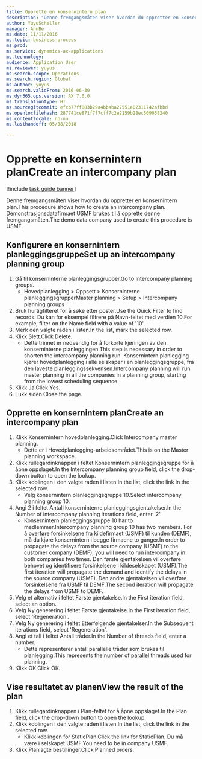 ```yaml
--- 
title: Opprette en konsernintern plan
description: "Denne fremgangsmåten viser hvordan du oppretter en konsernintern plan."
author: YuyuScheller
manager: AnnBe
ms.date: 11/11/2016
ms.topic: business-process
ms.prod: 
ms.service: dynamics-ax-applications
ms.technology: 
audience: Application User
ms.reviewer: yuyus
ms.search.scope: Operations
ms.search.region: Global
ms.author: yuyus
ms.search.validFrom: 2016-06-30
ms.dyn365.ops.version: AX 7.0.0
ms.translationtype: HT
ms.sourcegitcommit: efcb77ff883b29a4bbaba27551e02311742afbbd
ms.openlocfilehash: 287741ce871f7f7cff7c2e2159b28ec509058240
ms.contentlocale: nb-no
ms.lasthandoff: 05/08/2018

---
```

# <a name="create-an-intercompany-plan"></a><span data-ttu-id="b6d86-103">Opprette en konsernintern plan</span><span class="sxs-lookup"><span data-stu-id="b6d86-103">Create an intercompany plan</span></span>

[!include [task guide banner](../../includes/task-guide-banner.md)]

<span data-ttu-id="b6d86-104">Denne fremgangsmåten viser hvordan du oppretter en konsernintern plan.</span><span class="sxs-lookup"><span data-stu-id="b6d86-104">This procedure shows how to create an intercompany plan.</span></span> <span data-ttu-id="b6d86-105">Demonstrasjonsdatafirmaet USMF brukes til å opprette denne fremgangsmåten.</span><span class="sxs-lookup"><span data-stu-id="b6d86-105">The demo data company used to create this procedure is USMF.</span></span>


## <a name="set-up-an-intercompany-planning-group"></a><span data-ttu-id="b6d86-106">Konfigurere en konsernintern planleggingsgruppe</span><span class="sxs-lookup"><span data-stu-id="b6d86-106">Set up an intercompany planning group</span></span> 
1. <span data-ttu-id="b6d86-107">Gå til konserninterne planleggingsgrupper.</span><span class="sxs-lookup"><span data-stu-id="b6d86-107">Go to Intercompany planning groups.</span></span>
    * <span data-ttu-id="b6d86-108">Hovedplanlegging > Oppsett > Konserninterne planleggingsgrupper</span><span class="sxs-lookup"><span data-stu-id="b6d86-108">Master planning > Setup > Intercompany planning groups</span></span>  
2. <span data-ttu-id="b6d86-109">Bruk hurtigfilteret for å søke etter poster.</span><span class="sxs-lookup"><span data-stu-id="b6d86-109">Use the Quick Filter to find records.</span></span> <span data-ttu-id="b6d86-110">Du kan for eksempel filtrere på Navn-feltet med verdien 10.</span><span class="sxs-lookup"><span data-stu-id="b6d86-110">For example, filter on the Name field with a value of '10'.</span></span>
3. <span data-ttu-id="b6d86-111">Merk den valgte raden i listen.</span><span class="sxs-lookup"><span data-stu-id="b6d86-111">In the list, mark the selected row.</span></span>
4. <span data-ttu-id="b6d86-112">Klikk Slett.</span><span class="sxs-lookup"><span data-stu-id="b6d86-112">Click Delete.</span></span>
    * <span data-ttu-id="b6d86-113">Dette trinnet er nødvendig for å forkorte kjøringen av den konserninterne planleggingen.</span><span class="sxs-lookup"><span data-stu-id="b6d86-113">This step is necessary in order to shorten the intercompany planning run.</span></span>   <span data-ttu-id="b6d86-114">Konsernintern planlegging kjører hovedplanlegging i alle selskaper i en planleggingsgruppe, fra den laveste planleggingssekvensen.</span><span class="sxs-lookup"><span data-stu-id="b6d86-114">Intercompany planning will run master planning in all the companies in a planning group, starting from the lowest scheduling sequence.</span></span>  
5. <span data-ttu-id="b6d86-115">Klikk Ja.</span><span class="sxs-lookup"><span data-stu-id="b6d86-115">Click Yes.</span></span>
6. <span data-ttu-id="b6d86-116">Lukk siden.</span><span class="sxs-lookup"><span data-stu-id="b6d86-116">Close the page.</span></span>

## <a name="create-an-intercompany-plan"></a><span data-ttu-id="b6d86-117">Opprette en konsernintern plan</span><span class="sxs-lookup"><span data-stu-id="b6d86-117">Create an intercompany plan</span></span>
1. <span data-ttu-id="b6d86-118">Klikk Konsernintern hovedplanlegging.</span><span class="sxs-lookup"><span data-stu-id="b6d86-118">Click Intercompany master planning.</span></span>
    * <span data-ttu-id="b6d86-119">Dette er i Hovedplanlegging-arbeidsområdet.</span><span class="sxs-lookup"><span data-stu-id="b6d86-119">This is on the Master planning workspace.</span></span>  
2. <span data-ttu-id="b6d86-120">Klikk rullegardinknappen i feltet Konsernintern planleggingsgruppe for å åpne oppslaget.</span><span class="sxs-lookup"><span data-stu-id="b6d86-120">In the Intercompany planning group field, click the drop-down button to open the lookup.</span></span>
3. <span data-ttu-id="b6d86-121">Klikk koblingen i den valgte raden i listen.</span><span class="sxs-lookup"><span data-stu-id="b6d86-121">In the list, click the link in the selected row.</span></span>
    * <span data-ttu-id="b6d86-122">Velg konsernintern planleggingsgruppe 10.</span><span class="sxs-lookup"><span data-stu-id="b6d86-122">Select intercompany planning group 10.</span></span>  
4. <span data-ttu-id="b6d86-123">Angi 2 i feltet Antall konserninterne planleggingsgjentakelser.</span><span class="sxs-lookup"><span data-stu-id="b6d86-123">In the Number of intercompany planning iterations field, enter '2'.</span></span>
    * <span data-ttu-id="b6d86-124">Konsernintern planleggingsgruppe 10 har to medlemmer.</span><span class="sxs-lookup"><span data-stu-id="b6d86-124">Intercompany planning group 10 has two members.</span></span> <span data-ttu-id="b6d86-125">For å overføre forsinkelsene fra kildefirmaet (USMF) til kunden (DEMF), må du kjøre konsernintern i begge firmaene to ganger.</span><span class="sxs-lookup"><span data-stu-id="b6d86-125">In order to propagate the delays from the source company (USMF) to the customer company (DEMF), you will need to run intercompany in both companies two times.</span></span> <span data-ttu-id="b6d86-126">Den første gjentakelsen vil overføre behovet og identifisere forsinkelsene i kildeselskapet (USMF).</span><span class="sxs-lookup"><span data-stu-id="b6d86-126">The first iteration will propagate the demand and identify the delays in the source company (USMF).</span></span> <span data-ttu-id="b6d86-127">Den andre gjentakelsen vil overføre forsinkelsene fra USMF til DEMF.</span><span class="sxs-lookup"><span data-stu-id="b6d86-127">The second iteration will propagate the delays from USMF to DEMF.</span></span>  
5. <span data-ttu-id="b6d86-128">Velg et alternativ i feltet Første gjentakelse.</span><span class="sxs-lookup"><span data-stu-id="b6d86-128">In the First iteration field, select an option.</span></span>
6. <span data-ttu-id="b6d86-129">Velg Ny generering i feltet Første gjentakelse.</span><span class="sxs-lookup"><span data-stu-id="b6d86-129">In the First iteration field, select 'Regeneration'.</span></span>
7. <span data-ttu-id="b6d86-130">Velg Ny generering i feltet Etterfølgende gjentakelser.</span><span class="sxs-lookup"><span data-stu-id="b6d86-130">In the Subsequent iterations field, select 'Regeneration'.</span></span>
8. <span data-ttu-id="b6d86-131">Angi et tall i feltet Antall tråder.</span><span class="sxs-lookup"><span data-stu-id="b6d86-131">In the Number of threads field, enter a number.</span></span>
    * <span data-ttu-id="b6d86-132">Dette representerer antall parallelle tråder som brukes til planlegging.</span><span class="sxs-lookup"><span data-stu-id="b6d86-132">This represents the number of parallel threads used for planning.</span></span>  
9. <span data-ttu-id="b6d86-133">Klikk OK.</span><span class="sxs-lookup"><span data-stu-id="b6d86-133">Click OK.</span></span>

## <a name="view-the-result-of-the-plan"></a><span data-ttu-id="b6d86-134">Vise resultatet av planen</span><span class="sxs-lookup"><span data-stu-id="b6d86-134">View the result of the plan</span></span>
1. <span data-ttu-id="b6d86-135">Klikk rullegardinknappen i Plan-feltet for å åpne oppslaget.</span><span class="sxs-lookup"><span data-stu-id="b6d86-135">In the Plan field, click the drop-down button to open the lookup.</span></span>
2. <span data-ttu-id="b6d86-136">Klikk koblingen i den valgte raden i listen.</span><span class="sxs-lookup"><span data-stu-id="b6d86-136">In the list, click the link in the selected row.</span></span>
    * <span data-ttu-id="b6d86-137">Klikk koblingen for StaticPlan.</span><span class="sxs-lookup"><span data-stu-id="b6d86-137">Click the link for StaticPlan.</span></span> <span data-ttu-id="b6d86-138">Du må være i selskapet USMF.</span><span class="sxs-lookup"><span data-stu-id="b6d86-138">You need to be in company USMF.</span></span>  
3. <span data-ttu-id="b6d86-139">Klikk Planlagte bestillinger.</span><span class="sxs-lookup"><span data-stu-id="b6d86-139">Click Planned orders.</span></span>


